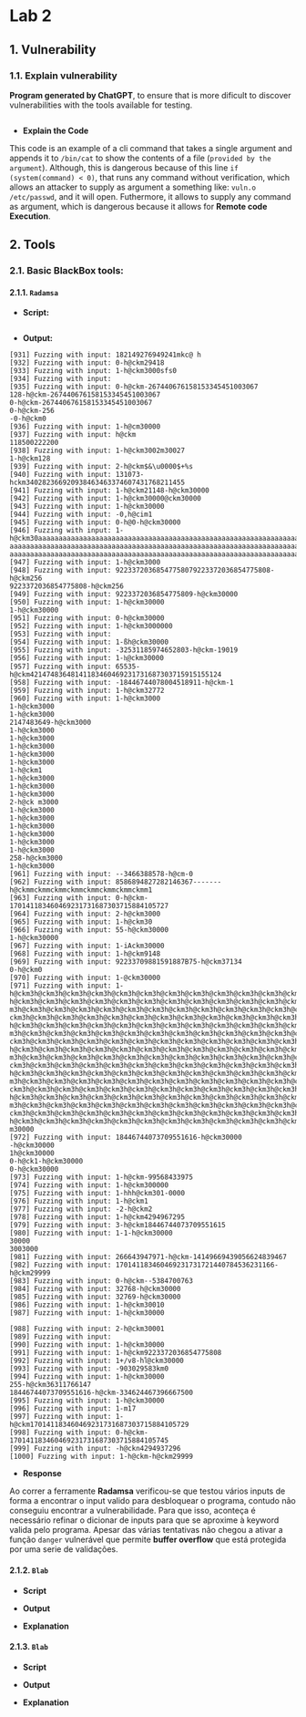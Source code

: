 # Lab 2

## 1. Vulnerability
### 1.1. Explain vulnerability
**Program generated by ChatGPT**, to ensure that is more dificult to discover vulnerabilities with the tools available for testing.

<!--WARN: Falta colocar o codigo da vulnerabilidade-->
```c

 ```

- **Explain the Code**

<!--WARN: Falta explicar o codigo-->
This code is an example of a cli command that takes a single argument and appends it to `/bin/cat` to show the contents of a file (`provided by the argument`). Although, this is dangerous because of this line `if (system(command) < 0)`, that runs any command without verification, which allows an attacker to supply as argument a something like: `vuln.o /etc/passwd`, and it will open. Futhermore, it allows to supply any command as argument, which is dangerous because it allows for **Remote code Execution**.

## 2. Tools
### 2.1. Basic BlackBox tools:
#### 2.1.1. `Radamsa`

- **Script:**

<!--WARN: Falta o codigo do fuzzer para o Radamsa-->
```python

```

- **Output:**

```fish
[931] Fuzzing with input: 1‮h @ckm14294967294﻿128
[932] Fuzzing with input: 0-h@ckm29418
[933] Fuzzing with input: 1-h@ckm3000sfs󠀭0
[934] Fuzzing with input:
[935] Fuzzing with input: 0-h@ckm-267440676158153345451003067
128-h@ckm-267440676158153345451003067
0-h@ckm-267440676158153345451003067
0-h@ckm-256
-0-h@ckm0
[936] Fuzzing with input: 1-h@cm30000
[937] Fuzzing with input: h@ckm
118500222200
[938] Fuzzing with input: 1-h@ckm3002m30027
1-h@ckm128
[939] Fuzzing with input: 2-h@ckm$&\u0000$+%s
[940] Fuzzing with input: 131073-hckm340282366920938463463374607431768211455
[941] Fuzzing with input: 1-h@ckm21148-h@ckm30000
[942] Fuzzing with input: 1-h@ckm30000@ckm30000
[943] Fuzzing with input: 1-h@ckm30000
[944] Fuzzing with input: -0,h@cim1
[945] Fuzzing with input: 0-h@0-h@ckm30000
[946] Fuzzing with input: 1-h@ckm30aaaaaaaaaaaaaaaaaaaaaaaaaaaaaaaaaaaaaaaaaaaaaaaaaaaaaaaaaaaaaaaaaaaaaaa
aaaaaaaaaaaaaaaaaaaaaaaaaaaaaaaaaaaaaaaaaaaaaaaaaaaaaaaaaaaaaaaaaaaaaaaaaaaaaaaaaaaaaaaaaaaaaaaaaaaaaaaaaa
aaaaaaaaaaaaaaaaaaaaaaaaaaaaaaaaaaaaaaaaaaaaaaaaaaaaaaaaaaaaaaaaaaaaaaaaaaaaaa000
[947] Fuzzing with input: 1-h@ckm3000
[948] Fuzzing with input: 92233720368547758079223372036854775808-h@ckm256
9223372036854775808-h@ckm256
[949] Fuzzing with input: 9223372036854775809-h@ckm30000
[950] Fuzzing with input: 1-h@ckm30000
1-h@ckm30000
[951] Fuzzing with input: 0-h@ckm30000
[952] Fuzzing with input: 1-h@ckm3000000
[953] Fuzzing with input:
[954] Fuzzing with input: 1-󠀾ßh@ckm30000
[955] Fuzzing with input: -32531185974652803-h@ckm-19019
[956] Fuzzing with input: 1-hͅ@ckm30000
[957] Fuzzing with input: 65535-h@ckm42147483648󠁒141183460469231731687303715915155124
[958] Fuzzing with input: -18446744078004518911-h@⁨ckm-1
[959] Fuzzing with input: 1-h󠀾@ckm32772
[960] Fuzzing with input: 1-h@ckm3000
1-h@ckm3000
1-h@ckm3000
2147483649-h@ckm3000
1-h@ckm3000
1-h@ckm3000
1-h@ckm3000
1-h@ckm3000
1-h@ckm3000
1-h@ckm1
1-h@ckm3000
1-h@ckm300󠀬0
1-h@ckm3000
2-h@ck m3000
1-h@ckm3000
1-h@ckm3000
1-h@ckm3000
1-h@ckm3000
1-h@ckm3000
1-h@ckm3000
258-h@ckm3000
1-h@ckm3000
[961] Fuzzing with input: --3466388578-h@cm-0
[962] Fuzzing with input: 8586894827282146367-------h@ckmmckmmckmmckmmckmmckmmckmmckmm1
[963] Fuzzing with input: 0-h@ckm-170141183460469231731687303715884105727
[964] Fuzzing with input: 2-h@ckm3000
[965] Fuzzing with input: 1-h@ckm30
[966] Fuzzing with input: 55-h@ckm30000
1-h@ckm30000
[967] Fuzzing with input: 1-iAckm30000
[968] Fuzzing with input: 1-h@ckm9148
[969] Fuzzing with input: 92233709881591887B75-h@ckm37134
0-h@ckm0
[970] Fuzzing with input: 1-@ckm30000
[971] Fuzzing with input: 1-h@ckm3h@ckm3h@ckm3h@ckm3h@ckm3h@ckm3h@ckm3h@ckm3h@ckm3h@ckm3h@ckm3h@ckm3h@ckm3
h@ckm3h@ckm3h@ckm3h@ckm3h@ckm3h@ckm3h@ckm3h@ckm3h@ckm3h@ckm3h@ckm3h@ckm3h@ckm3h@ckm3h@ckm3h@ckm3h@ckm3h@ck
m3h@ckm3h@ckm3h@ckm3h@ckm3h@ckm3h@ckm3h@ckm3h@ckm3h@ckm3h@ckm3h@ckm3h@ckm3h@ckm3h@ckm3h@ckm3h@ckm3h@ckm3h@
ckm3h@ckm3h@ckm3h@ckm3h@ckm3h@ckm3h@ckm3h@ckm3h@ckm3h@ckm3h@ckm3h@ckm3h@ckm3h@ckm3h@ckm3h@ckm3h@ckm3h@ckm3
h@ckm3h@ckm3h@ckm3h@ckm3h@ckm3h@ckm3h@ckm3h@ckm3h@ckm3h@ckm3h@ckm3h@ckm3h@ckm3h@ckm3h@ckm3h@ckm3h@ckm3h@ck
m3h@ckm3h@ckm3h@ckm3h@ckm3h@ckm3h@ckm3h@ckm3h@ckm3h@ckm3h@ckm3h@ckm3h@ckm3h@ckm3h@ckm3h@ckm3h@ckm3h@ckm3h@
ckm3h@ckm3h@ckm3h@ckm3h@ckm3h@ckm3h@ckm3h@ckm3h@ckm3h@ckm3h@ckm3h@ckm3h@ckm3h@ckm3h@ckm3h@ckm3h@ckm3h@ckm3
h@ckm3h@ckm3h@ckm3h@ckm3h@ckm3h@ckm3h@ckm3h@ckm3h@ckm3h@ckm3h@ckm3h@ckm3h@ckm3h@ckm3h@ckm3h@ckm3h@ckm3h@ck
m3h@ckm3h@ckm3h@ckm3h@ckm3h@ckm3h@ckm3h@ckm3h@ckm3h@ckm3h@ckm3h@ckm3h@ckm3h@ckm3h@ckm3h@ckm3h@ckm3h@ckm3h@
ckm3h@ckm3h@ckm3h@ckm3h@ckm3h@ckm3h@ckm3h@ckm3h@ckm3h@ckm3h@ckm3h@ckm3h@ckm3h@ckm3h@ckm3h@ckm3h@ckm3h@ckm3
h@ckm3h@ckm3h@ckm3h@ckm3h@ckm3h@ckm3h@ckm3h@ckm3h@ckm3h@ckm3h@ckm3h@ckm3h@ckm3h@ckm3h@ckm3h@ckm3h@ckm3h@ck
m3h@ckm3h@ckm3h@ckm3h@ckm3h@ckm3h@ckm3h@ckm3h@ckm3h@ckm3h@ckm3h@ckm3h@ckm3h@ckm3h@ckm3h@ckm3h@ckm3h@ckm3h@
ckm3h@ckm3h@ckm3h@ckm3h@ckm3h@ckm3h@ckm3h@ckm3h@ckm3h@ckm3h@ckm3h@ckm3h@ckm3h@ckm3h@ckm3h@ckm3h@ckm3h@ckm3
h@ckm3h@ckm3h@ckm3h@ckm3h@ckm3h@ckm3h@ckm3h@ckm3h@ckm3h@ckm3h@ckm3h@ckm3h@ckm3h@ckm3h@ckm3h@ckm3h@ckm3h@ck
m3h@ckm3h@ckm3h@ckm3h@ckm3h@ckm3h@ckm3h@ckm3h@ckm3h@ckm3h@ckm3h@ckm3h@ckm3h@ckm3h@ckm3h@ckm3h@ckm3h@ckm3h@
ckm3h@ckm3h@ckm3h@ckm3h@ckm3h@ckm3h@ckm3h@ckm3h@ckm3h@ckm3h@ckm3h@ckm3h@ckm3h@ckm3h@ckm3h@ckm3h@ckm3h@ckm3
h@ckm3h@ckm3h@ckm3h@ckm3h@ckm3h@ckm3h@ckm3h@ckm3h@ckm3h@ckm3h@ckm3h@ckm3h@ckm3h@ckm3h@ckm3h@ckm3h@ckm3h@ck
m30000
[972] Fuzzing with input: 18446744073709551616-h@ckm30000
-h@ckm30000
1h@ckm30000
0-h@ck1-h@ckm30000
0-h@ckm30000
[973] Fuzzing with input: 1-h@ckm-99568433975
[974] Fuzzing with input: 1-h@ckm300000
[975] Fuzzing with input: 1-hhh@ckm301-0000
[976] Fuzzing with input: 1-h@ckm1
[977] Fuzzing with input: -2-h@ckm2
[978] Fuzzing with input: 1-h@ckm4294967295
[979] Fuzzing with input: 3-h@ckm18446744073709551615
[980] Fuzzing with input: 1-1-h@ckm30000
30000
3003000
[981] Fuzzing with input: 266643947971-h@ckm-14149669439056624839467
[982] Fuzzing with input: 170141183460469231731721440784536231166-h@ckm29999
[983] Fuzzing with input: 0-h@ck󠀠m--53847󠀡00763
[984] Fuzzing with input: 32768-h@ckm30000
[985] Fuzzing with input: 32769-h@ckm30000
[986] Fuzzing with input: 1-h@ckm30010
[987] Fuzzing with input: 1-h@ckm300󠀨00

[988] Fuzzing with input: 2-h@ckm󠁼30001
[989] Fuzzing with input:
[990] Fuzzing with input: 1-h@ckm30000
[991] Fuzzing with input: 1-h@ckm9223372036854775808
[992] Fuzzing with input: 1+/v8-hโ@󠁁ckm30000
[993] Fuzzing with input: -903029583km0
[994] Fuzzing with input: 1-h@ckm30000
255-h@ckm36311766147
18446744073709551616󠀮-h@ckm-3346244͏67396667500
[995] Fuzzing with input: 1-h@ckm3󠁧0000
[996] Fuzzing with input: 1-m17
[997] Fuzzing with input: 1-h@ckm170141183460469231731687303715884105729
[998] Fuzzing with input: 0-h@ckm-170141183460469231731687303715884105745
[999] Fuzzing with input: -h@ckn4294937296
[1000] Fuzzing with input: 1-h@ckm-h@ckm29999‌
```

- **Response**

Ao correr a ferramente **Radamsa** verificou-se que testou vários inputs de forma a encontrar o input valido para desbloquear o programa, contudo não conseguiu encontrar a vulnerabilidade. Para que isso, aconteça é necessário refinar o dicionar de inputs para que se aproxime à keyword valida pelo programa. Apesar das várias tentativas não chegou a ativar a função `danger` vulnerável que permite **buffer overflow** que está protegida por uma serie de validações.

#### 2.1.2. `Blab`
<!--WARN: Não consegui instalar isto!-->
- **Script**

- **Output**

- **Explanation**

#### 2.1.3. `Blab`
<!--WARN: Não consegui instalar isto!-->
- **Script**

- **Output**

- **Explanation**

